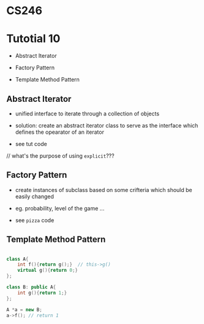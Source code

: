 # CS246
# Tutotial 10

- Abstract Iterator

- Factory Pattern

- Template Method Pattern

## Abstract Iterator

- unified interface to iterate through a collection of objects

- solution: create an abstract iterator class to serve as the interface which defines the opearator of an iterator

- see tut code

// what's the purpose of using `explicit`???

## Factory Pattern

- create instances of subclass based on some crifteria which should be easily changed
- eg. probability, level of the game ...

- see `pizza` code

## Template Method Pattern



```cpp

class A{
	int f(){return g();}  // this->g()
	virtual g(){return 0;}
};

class B: public A{
	int g(){return 1;}
};

A *a = new B;
a->f(); // return 1

```
